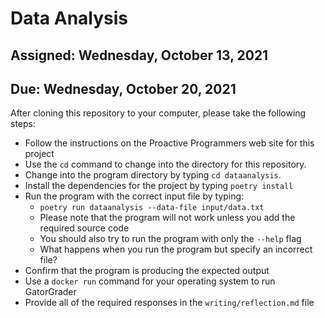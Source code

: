 # Data Analysis

## Assigned: Wednesday, October 13, 2021
## Due: Wednesday, October 20, 2021

After cloning this repository to your computer, please take the following steps:

- Follow the instructions on the Proactive Programmers web site for this project
- Use the `cd` command to change into the directory for this repository.
- Change into the program directory by typing `cd dataanalysis`.
- Install the dependencies for the project by typing `poetry install`
- Run the program with the correct input file by typing:
  - `poetry run dataanalysis --data-file input/data.txt`
  - Please note that the program will not work unless you add the required source code
  - You should also try to run the program with only the `--help` flag
  - What happens when you run the program but specify an incorrect file?
- Confirm that the program is producing the expected output
- Use a `docker run` command for your operating system to run GatorGrader
- Provide all of the required responses in the `writing/reflection.md` file
